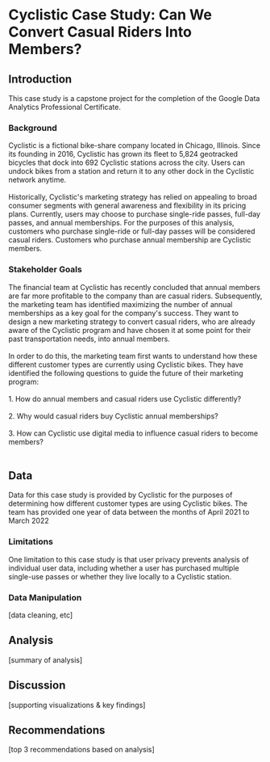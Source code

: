 # Cyclistic Case Study: Can We Convert Casual Riders Into Members?

<h2>Introduction</h2>
This case study is a capstone project for the completion of the Google Data Analytics Professional Certificate.

<h3>Background</h3>
Cyclistic is a fictional bike-share company located in Chicago, Illinois. Since its founding in 2016, Cyclistic has grown its fleet to 5,824 geotracked bicycles that dock into 692 Cyclistic stations across the city. Users can undock bikes from a station and return it to any other dock in the Cyclistic network anytime. 
<br><br>
Historically, Cyclistic's marketing strategy has relied on appealing to broad consumer segments with general awareness and flexibility in its pricing plans. Currently, users may choose to purchase single-ride passes, full-day passes, and annual memberships. For the purposes of this analysis, customers who purchase single-ride or full-day passes will be considered casual riders. Customers who purchase annual membership are Cyclistic members. 

<h3>Stakeholder Goals</h3>
The financial team at Cyclistic has recently concluded that annual members are far more profitable to the company than are casual riders. Subsequently, the marketing team has identified maximizing the number of annual memberships as a key goal for the company's success. They want to design a new marketing strategy to convert casual riders, who are already aware of the Cyclistic program and have chosen it at some point for their past transportation needs, into annual members. 
<br><br>
In order to do this, the marketing team first wants to understand how these different customer types are currently using Cyclistic bikes. They have identified the following questions to guide the future of their marketing program:<br><br>
1. How do annual members and casual riders use Cyclistic differently?<br><br>
2. Why would casual riders buy Cyclistic annual memberships?<br><br>
3. How can Cyclistic use digital media to influence casual riders to become members?<br><br>
  
<h2>Data</h2>
Data for this case study is provided by Cyclistic for the purposes of determining how different customer types are using Cyclistic bikes. The team has provided one year of data between the months of April 2021 to March 2022

<h3>Limitations</h3>
One limitation to this case study is that user privacy prevents analysis of individual user data, including whether a user has purchased multiple single-use passes or whether they live locally to a Cyclistic station. 

<h3>Data Manipulation</h3>
[data cleaning, etc]

<h2>Analysis</h2>
[summary of analysis]

<h2>Discussion</h2>
[supporting visualizations & key findings]

<h2>Recommendations</h2>
[top 3 recommendations based on analysis]
